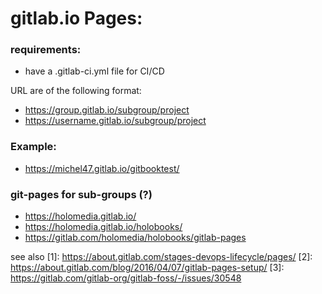 # gitlab.io Pages:


### requirements:

- have a .gitlab-ci.yml file for CI/CD

URL are of the following format:

* https://group.gitlab.io/subgroup/project
* https://username.gitlab.io/subgroup/project


### Example:

* <https://michel47.gitlab.io/gitbooktest/>


### git-pages for sub-groups (?)

* <https://holomedia.gitlab.io/>
* <https://holomedia.gitlab.io/holobooks/>
* <https://gitlab.com/holomedia/holobooks/gitlab-pages>





see also
 [1]: <https://about.gitlab.com/stages-devops-lifecycle/pages/>
 [2]: <https://about.gitlab.com/blog/2016/04/07/gitlab-pages-setup/>
 [3]: <https://gitlab.com/gitlab-org/gitlab-foss/-/issues/30548>
